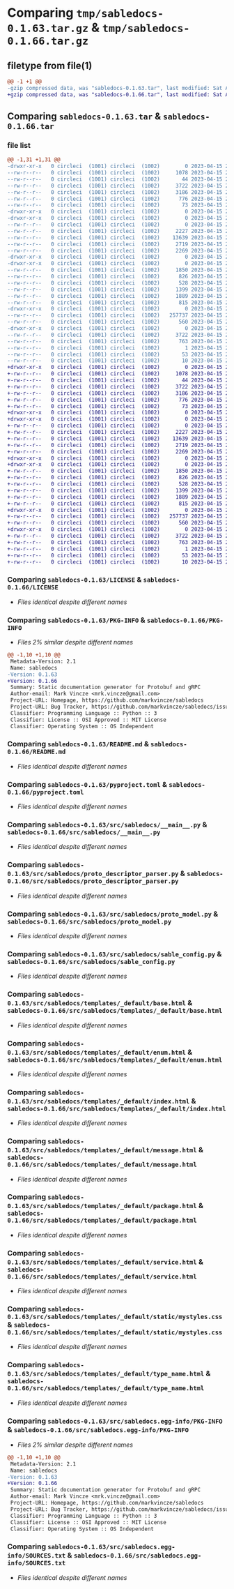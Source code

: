 # Comparing `tmp/sabledocs-0.1.63.tar.gz` & `tmp/sabledocs-0.1.66.tar.gz`

## filetype from file(1)

```diff
@@ -1 +1 @@
-gzip compressed data, was "sabledocs-0.1.63.tar", last modified: Sat Apr 15 20:44:02 2023, max compression
+gzip compressed data, was "sabledocs-0.1.66.tar", last modified: Sat Apr 15 20:50:02 2023, max compression
```

## Comparing `sabledocs-0.1.63.tar` & `sabledocs-0.1.66.tar`

### file list

```diff
@@ -1,31 +1,31 @@
-drwxr-xr-x   0 circleci  (1001) circleci  (1002)        0 2023-04-15 20:44:02.761495 sabledocs-0.1.63/
--rw-r--r--   0 circleci  (1001) circleci  (1002)     1078 2023-04-15 20:43:49.000000 sabledocs-0.1.63/LICENSE
--rw-r--r--   0 circleci  (1001) circleci  (1002)       44 2023-04-15 20:43:49.000000 sabledocs-0.1.63/MANIFEST.in
--rw-r--r--   0 circleci  (1001) circleci  (1002)     3722 2023-04-15 20:44:02.761495 sabledocs-0.1.63/PKG-INFO
--rw-r--r--   0 circleci  (1001) circleci  (1002)     3186 2023-04-15 20:43:49.000000 sabledocs-0.1.63/README.md
--rw-r--r--   0 circleci  (1001) circleci  (1002)      776 2023-04-15 20:43:49.000000 sabledocs-0.1.63/pyproject.toml
--rw-r--r--   0 circleci  (1001) circleci  (1002)       73 2023-04-15 20:44:02.761495 sabledocs-0.1.63/setup.cfg
-drwxr-xr-x   0 circleci  (1001) circleci  (1002)        0 2023-04-15 20:44:02.757495 sabledocs-0.1.63/src/
-drwxr-xr-x   0 circleci  (1001) circleci  (1002)        0 2023-04-15 20:44:02.757495 sabledocs-0.1.63/src/sabledocs/
--rw-r--r--   0 circleci  (1001) circleci  (1002)        0 2023-04-15 20:43:49.000000 sabledocs-0.1.63/src/sabledocs/__init__.py
--rw-r--r--   0 circleci  (1001) circleci  (1002)     2227 2023-04-15 20:43:49.000000 sabledocs-0.1.63/src/sabledocs/__main__.py
--rw-r--r--   0 circleci  (1001) circleci  (1002)    13639 2023-04-15 20:43:49.000000 sabledocs-0.1.63/src/sabledocs/proto_descriptor_parser.py
--rw-r--r--   0 circleci  (1001) circleci  (1002)     2719 2023-04-15 20:43:49.000000 sabledocs-0.1.63/src/sabledocs/proto_model.py
--rw-r--r--   0 circleci  (1001) circleci  (1002)     2269 2023-04-15 20:43:49.000000 sabledocs-0.1.63/src/sabledocs/sable_config.py
-drwxr-xr-x   0 circleci  (1001) circleci  (1002)        0 2023-04-15 20:44:02.757495 sabledocs-0.1.63/src/sabledocs/templates/
-drwxr-xr-x   0 circleci  (1001) circleci  (1002)        0 2023-04-15 20:44:02.757495 sabledocs-0.1.63/src/sabledocs/templates/_default/
--rw-r--r--   0 circleci  (1001) circleci  (1002)     1850 2023-04-15 20:43:49.000000 sabledocs-0.1.63/src/sabledocs/templates/_default/base.html
--rw-r--r--   0 circleci  (1001) circleci  (1002)      826 2023-04-15 20:43:49.000000 sabledocs-0.1.63/src/sabledocs/templates/_default/enum.html
--rw-r--r--   0 circleci  (1001) circleci  (1002)      528 2023-04-15 20:43:49.000000 sabledocs-0.1.63/src/sabledocs/templates/_default/index.html
--rw-r--r--   0 circleci  (1001) circleci  (1002)     1399 2023-04-15 20:43:49.000000 sabledocs-0.1.63/src/sabledocs/templates/_default/message.html
--rw-r--r--   0 circleci  (1001) circleci  (1002)     1889 2023-04-15 20:43:49.000000 sabledocs-0.1.63/src/sabledocs/templates/_default/package.html
--rw-r--r--   0 circleci  (1001) circleci  (1002)      815 2023-04-15 20:43:49.000000 sabledocs-0.1.63/src/sabledocs/templates/_default/service.html
-drwxr-xr-x   0 circleci  (1001) circleci  (1002)        0 2023-04-15 20:44:02.757495 sabledocs-0.1.63/src/sabledocs/templates/_default/static/
--rw-r--r--   0 circleci  (1001) circleci  (1002)   257737 2023-04-15 20:43:49.000000 sabledocs-0.1.63/src/sabledocs/templates/_default/static/mystyles.css
--rw-r--r--   0 circleci  (1001) circleci  (1002)      560 2023-04-15 20:43:49.000000 sabledocs-0.1.63/src/sabledocs/templates/_default/type_name.html
-drwxr-xr-x   0 circleci  (1001) circleci  (1002)        0 2023-04-15 20:44:02.757495 sabledocs-0.1.63/src/sabledocs.egg-info/
--rw-r--r--   0 circleci  (1001) circleci  (1002)     3722 2023-04-15 20:44:02.000000 sabledocs-0.1.63/src/sabledocs.egg-info/PKG-INFO
--rw-r--r--   0 circleci  (1001) circleci  (1002)      763 2023-04-15 20:44:02.000000 sabledocs-0.1.63/src/sabledocs.egg-info/SOURCES.txt
--rw-r--r--   0 circleci  (1001) circleci  (1002)        1 2023-04-15 20:44:02.000000 sabledocs-0.1.63/src/sabledocs.egg-info/dependency_links.txt
--rw-r--r--   0 circleci  (1001) circleci  (1002)       53 2023-04-15 20:44:02.000000 sabledocs-0.1.63/src/sabledocs.egg-info/entry_points.txt
--rw-r--r--   0 circleci  (1001) circleci  (1002)       10 2023-04-15 20:44:02.000000 sabledocs-0.1.63/src/sabledocs.egg-info/top_level.txt
+drwxr-xr-x   0 circleci  (1001) circleci  (1002)        0 2023-04-15 20:50:02.838373 sabledocs-0.1.66/
+-rw-r--r--   0 circleci  (1001) circleci  (1002)     1078 2023-04-15 20:49:51.000000 sabledocs-0.1.66/LICENSE
+-rw-r--r--   0 circleci  (1001) circleci  (1002)       44 2023-04-15 20:49:51.000000 sabledocs-0.1.66/MANIFEST.in
+-rw-r--r--   0 circleci  (1001) circleci  (1002)     3722 2023-04-15 20:50:02.838373 sabledocs-0.1.66/PKG-INFO
+-rw-r--r--   0 circleci  (1001) circleci  (1002)     3186 2023-04-15 20:49:51.000000 sabledocs-0.1.66/README.md
+-rw-r--r--   0 circleci  (1001) circleci  (1002)      776 2023-04-15 20:49:51.000000 sabledocs-0.1.66/pyproject.toml
+-rw-r--r--   0 circleci  (1001) circleci  (1002)       73 2023-04-15 20:50:02.838373 sabledocs-0.1.66/setup.cfg
+drwxr-xr-x   0 circleci  (1001) circleci  (1002)        0 2023-04-15 20:50:02.834372 sabledocs-0.1.66/src/
+drwxr-xr-x   0 circleci  (1001) circleci  (1002)        0 2023-04-15 20:50:02.834372 sabledocs-0.1.66/src/sabledocs/
+-rw-r--r--   0 circleci  (1001) circleci  (1002)        0 2023-04-15 20:49:51.000000 sabledocs-0.1.66/src/sabledocs/__init__.py
+-rw-r--r--   0 circleci  (1001) circleci  (1002)     2227 2023-04-15 20:49:51.000000 sabledocs-0.1.66/src/sabledocs/__main__.py
+-rw-r--r--   0 circleci  (1001) circleci  (1002)    13639 2023-04-15 20:49:51.000000 sabledocs-0.1.66/src/sabledocs/proto_descriptor_parser.py
+-rw-r--r--   0 circleci  (1001) circleci  (1002)     2719 2023-04-15 20:49:51.000000 sabledocs-0.1.66/src/sabledocs/proto_model.py
+-rw-r--r--   0 circleci  (1001) circleci  (1002)     2269 2023-04-15 20:49:51.000000 sabledocs-0.1.66/src/sabledocs/sable_config.py
+drwxr-xr-x   0 circleci  (1001) circleci  (1002)        0 2023-04-15 20:50:02.834372 sabledocs-0.1.66/src/sabledocs/templates/
+drwxr-xr-x   0 circleci  (1001) circleci  (1002)        0 2023-04-15 20:50:02.838373 sabledocs-0.1.66/src/sabledocs/templates/_default/
+-rw-r--r--   0 circleci  (1001) circleci  (1002)     1850 2023-04-15 20:49:51.000000 sabledocs-0.1.66/src/sabledocs/templates/_default/base.html
+-rw-r--r--   0 circleci  (1001) circleci  (1002)      826 2023-04-15 20:49:51.000000 sabledocs-0.1.66/src/sabledocs/templates/_default/enum.html
+-rw-r--r--   0 circleci  (1001) circleci  (1002)      528 2023-04-15 20:49:51.000000 sabledocs-0.1.66/src/sabledocs/templates/_default/index.html
+-rw-r--r--   0 circleci  (1001) circleci  (1002)     1399 2023-04-15 20:49:51.000000 sabledocs-0.1.66/src/sabledocs/templates/_default/message.html
+-rw-r--r--   0 circleci  (1001) circleci  (1002)     1889 2023-04-15 20:49:51.000000 sabledocs-0.1.66/src/sabledocs/templates/_default/package.html
+-rw-r--r--   0 circleci  (1001) circleci  (1002)      815 2023-04-15 20:49:51.000000 sabledocs-0.1.66/src/sabledocs/templates/_default/service.html
+drwxr-xr-x   0 circleci  (1001) circleci  (1002)        0 2023-04-15 20:50:02.838373 sabledocs-0.1.66/src/sabledocs/templates/_default/static/
+-rw-r--r--   0 circleci  (1001) circleci  (1002)   257737 2023-04-15 20:49:51.000000 sabledocs-0.1.66/src/sabledocs/templates/_default/static/mystyles.css
+-rw-r--r--   0 circleci  (1001) circleci  (1002)      560 2023-04-15 20:49:51.000000 sabledocs-0.1.66/src/sabledocs/templates/_default/type_name.html
+drwxr-xr-x   0 circleci  (1001) circleci  (1002)        0 2023-04-15 20:50:02.838373 sabledocs-0.1.66/src/sabledocs.egg-info/
+-rw-r--r--   0 circleci  (1001) circleci  (1002)     3722 2023-04-15 20:50:02.000000 sabledocs-0.1.66/src/sabledocs.egg-info/PKG-INFO
+-rw-r--r--   0 circleci  (1001) circleci  (1002)      763 2023-04-15 20:50:02.000000 sabledocs-0.1.66/src/sabledocs.egg-info/SOURCES.txt
+-rw-r--r--   0 circleci  (1001) circleci  (1002)        1 2023-04-15 20:50:02.000000 sabledocs-0.1.66/src/sabledocs.egg-info/dependency_links.txt
+-rw-r--r--   0 circleci  (1001) circleci  (1002)       53 2023-04-15 20:50:02.000000 sabledocs-0.1.66/src/sabledocs.egg-info/entry_points.txt
+-rw-r--r--   0 circleci  (1001) circleci  (1002)       10 2023-04-15 20:50:02.000000 sabledocs-0.1.66/src/sabledocs.egg-info/top_level.txt
```

### Comparing `sabledocs-0.1.63/LICENSE` & `sabledocs-0.1.66/LICENSE`

 * *Files identical despite different names*

### Comparing `sabledocs-0.1.63/PKG-INFO` & `sabledocs-0.1.66/PKG-INFO`

 * *Files 2% similar despite different names*

```diff
@@ -1,10 +1,10 @@
 Metadata-Version: 2.1
 Name: sabledocs
-Version: 0.1.63
+Version: 0.1.66
 Summary: Static documentation generator for Protobuf and gRPC
 Author-email: Mark Vincze <mrk.vincze@gmail.com>
 Project-URL: Homepage, https://github.com/markvincze/sabledocs
 Project-URL: Bug Tracker, https://github.com/markvincze/sabledocs/issues
 Classifier: Programming Language :: Python :: 3
 Classifier: License :: OSI Approved :: MIT License
 Classifier: Operating System :: OS Independent
```

### Comparing `sabledocs-0.1.63/README.md` & `sabledocs-0.1.66/README.md`

 * *Files identical despite different names*

### Comparing `sabledocs-0.1.63/pyproject.toml` & `sabledocs-0.1.66/pyproject.toml`

 * *Files identical despite different names*

### Comparing `sabledocs-0.1.63/src/sabledocs/__main__.py` & `sabledocs-0.1.66/src/sabledocs/__main__.py`

 * *Files identical despite different names*

### Comparing `sabledocs-0.1.63/src/sabledocs/proto_descriptor_parser.py` & `sabledocs-0.1.66/src/sabledocs/proto_descriptor_parser.py`

 * *Files identical despite different names*

### Comparing `sabledocs-0.1.63/src/sabledocs/proto_model.py` & `sabledocs-0.1.66/src/sabledocs/proto_model.py`

 * *Files identical despite different names*

### Comparing `sabledocs-0.1.63/src/sabledocs/sable_config.py` & `sabledocs-0.1.66/src/sabledocs/sable_config.py`

 * *Files identical despite different names*

### Comparing `sabledocs-0.1.63/src/sabledocs/templates/_default/base.html` & `sabledocs-0.1.66/src/sabledocs/templates/_default/base.html`

 * *Files identical despite different names*

### Comparing `sabledocs-0.1.63/src/sabledocs/templates/_default/enum.html` & `sabledocs-0.1.66/src/sabledocs/templates/_default/enum.html`

 * *Files identical despite different names*

### Comparing `sabledocs-0.1.63/src/sabledocs/templates/_default/index.html` & `sabledocs-0.1.66/src/sabledocs/templates/_default/index.html`

 * *Files identical despite different names*

### Comparing `sabledocs-0.1.63/src/sabledocs/templates/_default/message.html` & `sabledocs-0.1.66/src/sabledocs/templates/_default/message.html`

 * *Files identical despite different names*

### Comparing `sabledocs-0.1.63/src/sabledocs/templates/_default/package.html` & `sabledocs-0.1.66/src/sabledocs/templates/_default/package.html`

 * *Files identical despite different names*

### Comparing `sabledocs-0.1.63/src/sabledocs/templates/_default/service.html` & `sabledocs-0.1.66/src/sabledocs/templates/_default/service.html`

 * *Files identical despite different names*

### Comparing `sabledocs-0.1.63/src/sabledocs/templates/_default/static/mystyles.css` & `sabledocs-0.1.66/src/sabledocs/templates/_default/static/mystyles.css`

 * *Files identical despite different names*

### Comparing `sabledocs-0.1.63/src/sabledocs/templates/_default/type_name.html` & `sabledocs-0.1.66/src/sabledocs/templates/_default/type_name.html`

 * *Files identical despite different names*

### Comparing `sabledocs-0.1.63/src/sabledocs.egg-info/PKG-INFO` & `sabledocs-0.1.66/src/sabledocs.egg-info/PKG-INFO`

 * *Files 2% similar despite different names*

```diff
@@ -1,10 +1,10 @@
 Metadata-Version: 2.1
 Name: sabledocs
-Version: 0.1.63
+Version: 0.1.66
 Summary: Static documentation generator for Protobuf and gRPC
 Author-email: Mark Vincze <mrk.vincze@gmail.com>
 Project-URL: Homepage, https://github.com/markvincze/sabledocs
 Project-URL: Bug Tracker, https://github.com/markvincze/sabledocs/issues
 Classifier: Programming Language :: Python :: 3
 Classifier: License :: OSI Approved :: MIT License
 Classifier: Operating System :: OS Independent
```

### Comparing `sabledocs-0.1.63/src/sabledocs.egg-info/SOURCES.txt` & `sabledocs-0.1.66/src/sabledocs.egg-info/SOURCES.txt`

 * *Files identical despite different names*

